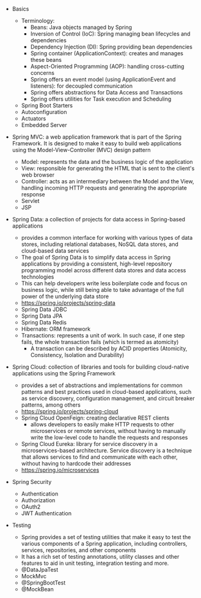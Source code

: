- Basics
    - Terminology:
        - Beans: Java objects managed by Spring
        - Inversion of Control (IoC): Spring managing bean lifecycles and dependencies
        - Dependency Injection (DI): Spring providing bean dependencies
        - Spring container (ApplicationContext): creates and manages these beans
        - Aspect-Oriented Programming (AOP): handling cross-cutting concerns
        - Spring offers an event model (using ApplicationEvent and listeners): for decoupled communication
        - Spring offers abstractions for Data Access and Transactions
        - Spring offers utilities for Task execution and Scheduling
    - Spring Boot Starters
    - Autoconfiguration
    - Actuators 
    - Embedded Server

- Spring MVC: a web application framework that is part of the Spring Framework. It is designed to make it easy to build web applications using the Model-View-Controller (MVC) design pattern
    - Model: represents the data and the business logic of the application
    - View: responsible for generating the HTML that is sent to the client's web browser
    - Controller: acts as an intermediary between the Model and the View, handling incoming HTTP requests and generating the appropriate response
    - Servlet
    - JSP

- Spring Data: a collection of projects for data access in Spring-based applications
    - provides a common interface for working with various types of data stores, including relational databases, NoSQL data stores, and cloud-based data services
    - The goal of Spring Data is to simplify data access in Spring applications by providing a consistent, high-level repository programming model across different data stores and data access technologies
    - This can help developers write less boilerplate code and focus on business logic, while still being able to take advantage of the full power of the underlying data store
    - https://spring.io/projects/spring-data
    - Spring Data JDBC
    - Spring Data JPA
    - Spring Data Redis
    - Hibernate: ORM framework
    - Transactions: represents a unit of work. In such case, if one step fails, the whole transaction fails (which is termed as atomicity)
        - A transaction can be described by ACID properties (Atomicity, Consistency, Isolation and Durability)

- Spring Cloud: collection of libraries and tools for building cloud-native applications using the Spring Framework
    - provides a set of abstractions and implementations for common patterns and best practices used in cloud-based applications, such as service discovery, configuration management, and circuit breaker patterns, among others
    - https://spring.io/projects/spring-cloud
    - Spring Cloud OpenFeign: creating declarative REST clients
        - allows developers to easily make HTTP requests to other microservices or remote services, without having to manually write the low-level code to handle the requests and responses
    - Spring Cloud Eureka: library for service discovery in a microservices-based architecture. Service discovery is a technique that allows services to find and communicate with each other, without having to hardcode their addresses
    - https://spring.io/microservices

- Spring Security
    - Authentication
    - Authorization
    - OAuth2
    - JWT Authentication

- Testing
    - Spring provides a set of testing utilities that make it easy to test the various components of a Spring application, including controllers, services, repositories, and other components
    - It has a rich set of testing annotations, utility classes and other features to aid in unit testing, integration testing and more.
    - @DataJpaTest
    - MockMvc
    - @SpringBootTest
    - @MockBean
